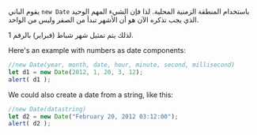 يقوم الباني `new Date` باستخدام المنطقة الزمنية المحلية. لذا فإن الشيء المهم الوحيد الذي يجب تذكره الآن هو أن الأشهر تبدأ من الصفر وليس من الواحد.

لذلك يتم تمثيل شهر شباط (فبراير) بالرقم 1.

Here's an example with numbers as date components:

```js run
//new Date(year, month, date, hour, minute, second, millisecond)
let d1 = new Date(2012, 1, 20, 3, 12);
alert( d1 );
```
We could also create a date from a string, like this:

```js run
//new Date(datastring)
let d2 = new Date("February 20, 2012 03:12:00");
alert( d2 );
```
